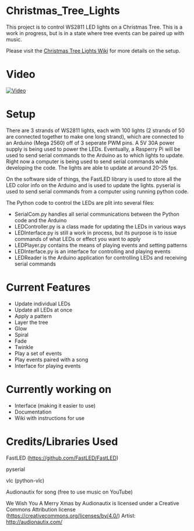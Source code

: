 # Christmas_Tree_Lights
This project is to control WS2811 LED lights on a Christmas Tree.  This is a work in progress, but is in a state where tree events can be paired up with music.

Please visit the [Christmas Tree Lights Wiki](https://github.com/asellis/Christmas_Tree_Lights/wiki) for more details on the setup.

# Video

[![Video](https://i.ytimg.com/vi/DiNhDXpTWDw/hqdefault.jpg?sqp=-oaymwEjCPYBEIoBSFryq4qpAxUIARUAAAAAGAElAADIQj0AgKJDeAE=&rs=AOn4CLDUJtWhysvL5qJiwSRvviOEOSzPIQ)](https://www.youtube.com/watch?v=DiNhDXpTWDw)

# Setup
There are 3 strands of WS2811 lights, each with 100 lights (2 strands of 50 are connected together to make one long strand), which are connected to an Arduino (Mega 2560) off of 3 seperate PWM pins.  A 5V 30A power supply is being used to power the LEDs.  Eventually, a Rasperry Pi will be used to send serial commands to the Arduino as to which lights to update.  Right now a computer is being used to send serial commands while developing the code.  The lights are able to update at around 20-25 fps.

On the software side of things, the FastLED library is used to store all the LED color info on the Arduino and is used to update the lights.  pyserial is used to send serial commands from a computer using running python code.

The Python code to control the LEDs are plit into several files:
- SerialCom.py handles all serial communications between the Python code and the Arduino
- LEDController.py is a class made for updating the LEDs in various ways
- LEDInterface.py is still a work in process, but its purpose is to issue commands of what LEDs or effect you want to apply
- LEDPlayer.py contains the means of playing events and setting patterns
- LEDInterface.py is an interface for controlling and playing events
- LEDReader is the Arduino application for controlling LEDs and receiving serial commands

# Current Features
- Update individual LEDs
- Update all LEDs at once
- Apply a pattern
- Layer the tree
- Glow
- Spiral
- Fade
- Twinkle
- Play a set of events
- Play events paired with a song
- Interface for playing events

# Currently working on
- Interface (making it easier to use)
- Documentation
- Wiki with instructions for use

# Credits/Libraries Used
FastLED (https://github.com/FastLED/FastLED)

pyserial

vlc (python-vlc)

Audionautix for song (free to use music on YouTube)

We Wish You A Merry Xmas by Audionautix is licensed under a Creative Commons Attribution license (https://creativecommons.org/licenses/by/4.0/)
Artist: http://audionautix.com/ 